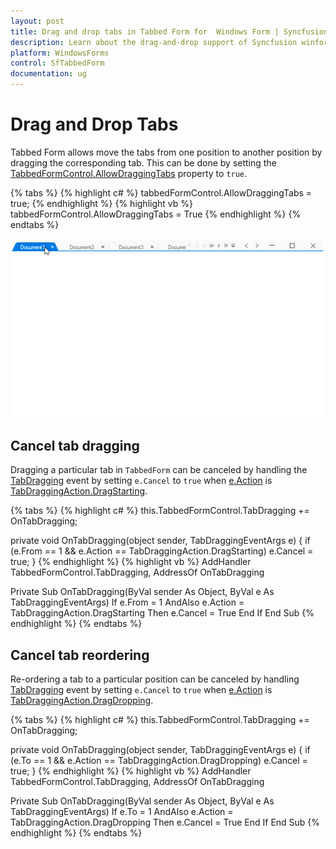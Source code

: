 ```yaml
---
layout: post
title: Drag and drop tabs in Tabbed Form for  Windows Form | Syncfusion
description: Learn about the drag-and-drop support of Syncfusion winform TabbedForm control, which is used to rearrange the tabs by dragging the tabs and more details.
platform: WindowsForms
control: SfTabbedForm
documentation: ug
---
```


# Drag and Drop Tabs

Tabbed Form allows move the tabs from one position to another position by dragging the corresponding tab. This can be done by setting the [TabbedFormControl.AllowDraggingTabs](https://help.syncfusion.com/cr/windowsforms/Syncfusion.Tools.Windows~Syncfusion.Windows.Forms.Tools.SfTabbedFormControl~AllowDraggingTabs.html) property to `true`.

{% tabs %}
{% highlight c# %}
tabbedFormControl.AllowDraggingTabs = true;	
{% endhighlight %}
{% highlight vb %}
tabbedFormControl.AllowDraggingTabs = True
{% endhighlight %}
{% endtabs %}

![Winforms showing the drag and drop in tabbed form](DragandDroptabs_images/DragandDroptabs_images_img1.gif)

## Cancel tab dragging

Dragging a particular tab in `TabbedForm` can be canceled by handling the [TabDragging](https://help.syncfusion.com/cr/windowsforms/Syncfusion.Tools.Windows~Syncfusion.Windows.Forms.Tools.SfTabbedFormControl~TabDragging_EV.html) event by setting `e.Cancel` to `true` when [e.Action](https://help.syncfusion.com/cr/windowsforms/Syncfusion.Tools.Windows~Syncfusion.Windows.Forms.Tools.TabDraggingEventArgs~Action.html) is [TabDraggingAction.DragStarting](https://help.syncfusion.com/cr/windowsforms/Syncfusion.Tools.Windows~Syncfusion.Windows.Forms.Tools.TabDraggingAction.html). 

{% tabs %}
{% highlight c# %}
this.TabbedFormControl.TabDragging += OnTabDragging;

private void OnTabDragging(object sender, TabDraggingEventArgs e)
{
    if (e.From == 1 && e.Action == TabDraggingAction.DragStarting)
        e.Cancel = true;
}
{% endhighlight %}
{% highlight vb %}
AddHandler TabbedFormControl.TabDragging, AddressOf OnTabDragging

Private Sub OnTabDragging(ByVal sender As Object, ByVal e As TabDraggingEventArgs)
	If e.From = 1 AndAlso e.Action = TabDraggingAction.DragStarting Then
		e.Cancel = True
	End If
End Sub
{% endhighlight %}
{% endtabs %}

## Cancel tab reordering

Re-ordering a tab to a particular position can be canceled by handling [TabDragging](https://help.syncfusion.com/cr/windowsforms/Syncfusion.Tools.Windows~Syncfusion.Windows.Forms.Tools.SfTabbedFormControl~TabDragging_EV.html) event by setting `e.Cancel` to `true` when [e.Action](https://help.syncfusion.com/cr/windowsforms/Syncfusion.Tools.Windows~Syncfusion.Windows.Forms.Tools.TabDraggingEventArgs~Action.html) is [TabDraggingAction.DragDropping](https://help.syncfusion.com/cr/windowsforms/Syncfusion.Tools.Windows~Syncfusion.Windows.Forms.Tools.TabDraggingAction.html).

{% tabs %}
{% highlight c# %}
this.TabbedFormControl.TabDragging += OnTabDragging;

private void OnTabDragging(object sender, TabDraggingEventArgs e)
{
    if (e.To == 1 && e.Action == TabDraggingAction.DragDropping)
        e.Cancel = true;
}
{% endhighlight %}
{% highlight vb %}
AddHandler TabbedFormControl.TabDragging, AddressOf OnTabDragging

Private Sub OnTabDragging(ByVal sender As Object, ByVal e As TabDraggingEventArgs)
	If e.To = 1 AndAlso e.Action = TabDraggingAction.DragDropping Then
		e.Cancel = True
	End If
End Sub
{% endhighlight %}
{% endtabs %}